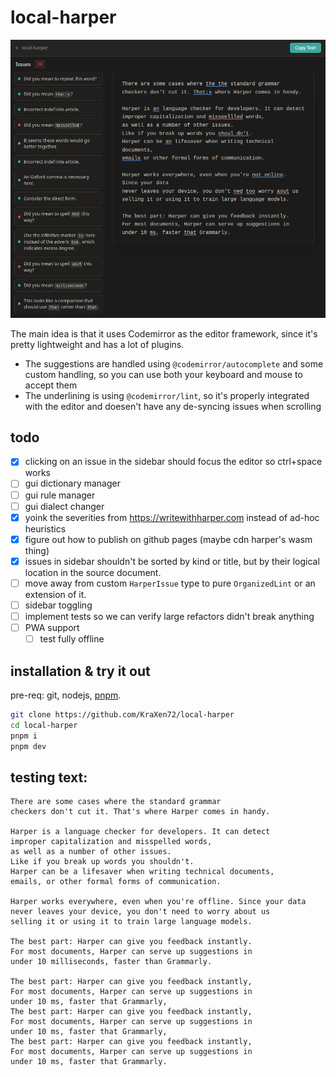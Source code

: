 # local-harper
![screenshot](assets/screenshot1.png)

The main idea is that it uses Codemirror as the editor framework, since it's pretty lightweight and has a lot of plugins.  
- The suggestions are handled using `@codemirror/autocomplete` and some custom handling, so you can use both your keyboard and mouse to accept them
- The underlining is using `@codemirror/lint`, so it's properly integrated with the editor and doesen't have any de-syncing issues when scrolling

## todo
- [x] clicking on an issue in the sidebar should focus the editor so ctrl+space works
- [ ] gui dictionary manager
- [ ] gui rule manager
- [ ] gui dialect changer
- [x] yoink the severities from https://writewithharper.com instead of ad-hoc heuristics
- [x] figure out how to publish on github pages (maybe cdn harper's wasm thing)
- [x] issues in sidebar shouldn't be sorted by kind or title, but by their logical location in the source document.
- [ ] move away from custom `HarperIssue` type to pure `OrganizedLint` or an extension of it.
- [ ] sidebar toggling
- [ ] implement tests so we can verify large refactors didn't break anything
- [ ] PWA support
	- [ ] test fully offline

## installation & try it out
pre-req: git, nodejs, [pnpm](https://pnpm.io/installation).
```bash
git clone https://github.com/KraXen72/local-harper
cd local-harper
pnpm i
pnpm dev
```

## testing text:
```
There are some cases where the standard grammar
checkers don't cut it. That's where Harper comes in handy.

Harper is a language checker for developers. It can detect
improper capitalization and misspelled words,
as well as a number of other issues.
Like if you break up words you shouldn't.
Harper can be a lifesaver when writing technical documents, 
emails, or other formal forms of communication.

Harper works everywhere, even when you're offline. Since your data
never leaves your device, you don't need to worry about us
selling it or using it to train large language models.

The best part: Harper can give you feedback instantly.
For most documents, Harper can serve up suggestions in
under 10 milliseconds, faster than Grammarly.

The best part: Harper can give you feedback instantly,
For most documents, Harper can serve up suggestions in
under 10 ms, faster that Grammarly,
The best part: Harper can give you feedback instantly,
For most documents, Harper can serve up suggestions in
under 10 ms, faster that Grammarly,
The best part: Harper can give you feedback instantly,
For most documents, Harper can serve up suggestions in
under 10 ms, faster that Grammarly.
```
